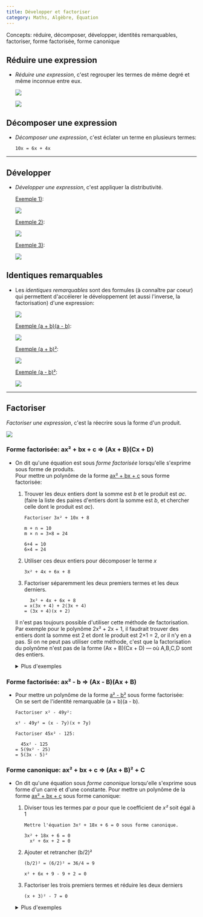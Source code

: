 ```yaml
---
title: Développer et factoriser
category: Maths, Algèbre, Équation
---
```


Concepts: réduire, décomposer, développer, identités remarquables, factoriser, forme factorisée, forme canonique

## Réduire une expression

* *Réduire une expression*, c'est regrouper les termes de même degré et même inconnue entre eux.

  ![](https://i.imgur.com/ce5uPUw.png)

  ![](https://i.imgur.com/Ty97Z8T.png?1)

## Décomposer une expression

* *Décomposer une expression*, c'est éclater un terme en plusieurs termes:

  ```
  10x = 6x + 4x
  ```

---

## Développer

* *Développer une expression*, c'est appliquer la distributivité.

  <ins>Exemple 1)</ins>:

  ![](https://i.imgur.com/qiISlXV.png?1)

  <ins>Exemple 2)</ins>:

  ![](https://i.imgur.com/ytfBzfam.png)

  <ins>Exemple 3)</ins>:

  ![](https://i.imgur.com/IS9yV4L.png?2)

## Identiques remarquables

* Les *identiques remarquables* sont des formules (à connaître par coeur)  
  qui permettent d'accélerer le développement (et aussi l'inverse, la factorisation) d'une expression:

  ![](https://i.imgur.com/vRoDws0.png)

  <ins>Exemple (a + b)(a - b)</ins>:

  ![](https://i.imgur.com/5Pgkf1z.png)

  <ins>Exemple (a + b)²</ins>:

  ![](https://i.imgur.com/xnDIPnV.png)

  <ins>Exemple (a - b)²</ins>:

  ![](https://i.imgur.com/hHAAwyt.png)

---

## Factoriser

*Factoriser une expression*, c'est la réecrire sous la forme d'un produit.

![](https://i.imgur.com/lqZ3YiP.png)

### Forme factorisée: ax² + bx + c ⇒ (Ax + B)(Cx + D)

* On dit qu'une équation est sous *forme factorisée* lorsqu'elle s'exprime sous forme de produits.  
  Pour mettre un polynôme de la forme <ins>ax² + bx + c</ins> sous forme factorisée:

  1. Trouver les deux entiers dont la somme est *b* et le produit est *ac*.  
     (faire la liste des paires d'entiers dont la somme est *b*, et chercher celle dont le produit est *ac*).

      ```
      Factoriser 3x² + 10x + 8

      m + n = 10
      m × n = 3×8 = 24

      6+4 = 10
      6×4 = 24
      ```

  2. Utiliser ces deux entiers pour décomposer le terme *x*

      ```
      3x² + 4x + 6x + 8
      ```

  3. Factoriser séparemment les deux premiers termes et les deux derniers.

      ```
        3x² + 4x + 6x + 8
      = x(3x + 4) + 2(3x + 4)
      = (3x + 4)(x + 2)
      ```

  Il n'est pas toujours possible d'utiliser cette méthode de factorisation. Par exemple pour le polynôme 2x² + 2x + 1, il faudrait trouver des entiers dont la somme est 2 et dont le produit est 2×1 = 2, or il n'y en a pas. Si on ne peut pas utiliser cette méthode, c'est que la factorisation du polynôme n'est pas de la forme (Ax + B)(Cx + D) — où A,B,C,D sont des entiers.

  <details>
  <summary>Plus d'exemples</summary>

  <ins>Exemple a</ins>:  
  ![](https://i.imgur.com/QBHIoFn.png)

  <ins>Exemple b</ins>:  
  ![](https://i.imgur.com/bbst0wN.png)

  <ins>Exemple c</ins>:  
  ![](https://i.imgur.com/BaYgM24.png)
  </details>

### Forme factorisée: ax² - b => (Ax - B)(Ax + B)

* Pour mettre un polynôme de la forme <ins>a² - b²</ins> sous forme factorisée:  
  On se sert de l'identité remarquable (a + b)(a - b).

  ```
  Factoriser x² - 49y²:

  x² - 49y² = (x - 7y)(x + 7y)
  ```

  ```
  Factoriser 45x² - 125:

    45x² - 125
  = 5(9x² - 25)
  = 5(3x - 5)²
  ```

### Forme canonique: ax² + bx + c ⇒ (Ax + B)² + C

* On dit qu'une équation sous *forme canonique* lorsqu'elle s'exprime sous forme d'un carré et d'une constante. Pour mettre un polynôme de la forme <ins>ax² + bx + c</ins> sous forme canonique:

  1. Diviser tous les termes par *a* pour que le coefficient de *x²* soit égal à 1

      ```
      Mettre l'équation 3x² + 18x + 6 = 0 sous forme canonique.

      3x² + 18x + 6 = 0
        x² + 6x + 2 = 0
      ```

  2. Ajouter et retrancher (b/2)²

      ```
      (b/2)² = (6/2)² = 36/4 = 9

      x² + 6x + 9 - 9 + 2 = 0
      ```

  3. Factoriser les trois premiers termes et réduire les deux derniers

      ```
      (x + 3)² - 7 = 0
      ```

  <details>
  <summary>Plus d'exemples</summary>

  ```
  Mettre x² - 4x = 5 sous forme canonique.

  x² - 4x + 4 - 4 - 5 = 0
        (x² - 2)² - 9 = 0
  ```

  ```
  Mettre -2x² + 8x + 8 sous forme canonique.

  -2(x² - 4x - 4)
  -2(x² - 4x + 4 - 4 - 4)
  -2((x - 2)² - 8)
  -2(x - 2)² - 16
  ```

  ```
  Mettre 2x² + 11x + 15 sous forme canonique.

  2(x² + 11/2x + 15/2)
  2(x² + 11/2x + 121/16 - 121/16 + 15/2)
  2((x + 11/4)² - 121/16 + 120/16)
  2((x + 11/4)² - 1/16)
  2(x + 11/4)² - 1/8
  ```
  </details>
